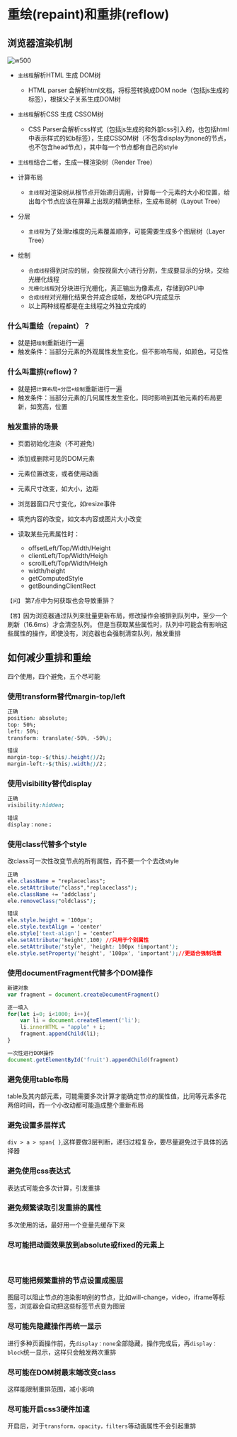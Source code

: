 # 重绘(repaint)和重排(reflow)

## 浏览器渲染机制

![w500](20221121_173313528.jpeg "渲染顺序图")

- `主线程`解析HTML 生成 DOM树
    - HTML parser 会解析html文档，将标签转换成DOM node（包括js生成的标签），根据父子关系生成DOM树

- `主线程`解析CSS 生成 CSSOM树
    - CSS Parser会解析css样式（包括js生成的和外部css引入的，也包括html中表示样式的如b标签），生成CSSOM树（不包含display为none的节点，也不包含head节点），其中每一个节点都有自己的style

- `主线程`结合二者，生成一棵渲染树（Render Tree）

- 计算布局
    - `主线程`对渲染树从根节点开始递归调用，计算每一个元素的大小和位置，给出每个节点应该在屏幕上出现的精确坐标，生成布局树（Layout Tree）

- 分层
    - `主线程`为了处理z维度的元素覆盖顺序，可能需要生成多个图层树（Layer Tree）

- 绘制
    - `合成线程`得到对应的层，会按视窗大小进行分割，生成要显示的分块，交给光栅化线程
    - `光栅化线程`对分块进行光栅化，真正输出为像素点，存储到GPU中
    - `合成线程`对光栅化结果合并成合成帧，发给GPU完成显示
    - 以上两种线程都是在主线程之外独立完成的

### 什么叫重绘（repaint）？

- 就是把`绘制`重新进行一遍
- 触发条件：当部分元素的外观属性发生变化，但不影响布局，如颜色，可见性

### 什么叫重排(reflow)？

- 就是把`计算布局+分层+绘制`重新进行一遍
- 触发条件：当部分元素的几何属性发生变化，同时影响到其他元素的布局更新，如宽高，位置


### 触发重排的场景

- 页面初始化渲染（不可避免）

- 添加或删除可见的DOM元素

- 元素位置改变，或者使用动画

- 元素尺寸改变，如大小，边距

- 浏览器窗口尺寸变化，如resize事件

- 填充内容的改变，如文本内容或图片大小改变

- 读取某些元素属性时：
    - offsetLeft/Top/Width/Height
    - clientLeft/Top/Width/Heigh
    - scrollLeft/Top/Width/Heigh
    - width/height
    - getComputedStyle
    - getBoundingClientRect


`【问】` 第7点中为何获取也会导致重排？

`【答】`因为浏览器通过队列来批量更新布局，修改操作会被排到队列中，至少一个刷新（16.6ms）才会清空队列。
但是当获取某些属性时，队列中可能会有影响这些属性的操作，即使没有，浏览器也会强制清空队列，触发重排


## 如何减少重排和重绘
四个使用，四个避免，五个尽可能


### 使用transform替代margin-top/left
```css
正确
position: absolute;
top: 50%;
left: 50%;
transform: translate(-50%, -50%);
```
```css
错误
margin-top:-$(this).height()/2;
margin-left:-$(this).width()/2；
```

### 使用visibility替代display
```css
正确
visibility:hidden;
```
```css
错误
display：none；
```

### 使用class代替多个style
改class可一次性改变节点的所有属性，而不要一个个去改style
```css
正确
ele.className = "replaceclass";
ele.setAttribute("class","replaceclass");
ele.className += 'addclass'; 
ele.removeClass("oldclass");
```
```css
错误
ele.style.height = '100px';
ele.style.textAlign = 'center'
ele.style['text-align'] = 'center'
ele.setAttribute('height',100) //只用于个别属性
ele.setAttribute('style', 'height: 100px !important');
ele.style.setProperty('height', '100px', 'important');//更适合强制场景
```

### 使用documentFragment代替多个DOM操作
```js
新建对象
var fragment = document.createDocumentFragment()

逐一填入
for(let i=0; i<1000; i++){
    var li = document.createElement('li');
    li.innerHTML = "apple" + i;
    fragment.appendChild(li);
}

一次性进行DOM操作
document.getElementById('fruit').appendChild(fragment)
```

### 避免使用table布局
table及其内部元素，可能需要多次计算才能确定节点的属性值，比同等元素多花两倍时间，而一个小改动都可能造成整个重新布局
<br>

### 避免设置多层样式
`div > a > span{ }`,这样要做3层判断，递归过程复杂，要尽量避免过于具体的选择器
<br>

### 避免使用css表达式
表达式可能会多次计算，引发重排
<br>

### 避免频繁读取引发重排的属性
多次使用的话，最好用一个变量先缓存下来
<br>

### 尽可能把动画效果放到absolute或fixed的元素上
<br>

### 尽可能把频繁重排的节点设置成图层
图层可以阻止节点的渲染影响别的节点，比如will-change，video，iframe等标签，浏览器会自动把这些标签节点变为图层
<br>

### 尽可能先隐藏操作再统一显示
进行多种页面操作前，先`display：none`全部隐藏，操作完成后，再`display：block`统一显示，这样只会触发两次重排
<br>

### 尽可能在DOM树最末端改变class
这样能限制重排范围，减小影响
<br>

### 尽可能开启css3硬件加速
开启后，对于`transform，opacity，filters`等动画属性不会引起重排
<br>

